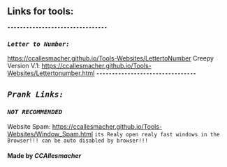 ## Links for tools: 
***`--------------------------------`***
### ***`Letter to Number:`***
https://ccallesmacher.github.io/Tools-Websites/LettertoNumber
Creepy Version V.1: https://ccallesmacher.github.io/Tools-Websites/Lettertonumber.html
***`--------------------------------`***
## ***`Prank Links:`***
### ***`NOT RECOMMENDED`***
Website Spam: https://ccallesmacher.github.io/Tools-Websites/Window_Spam.html `its Realy open realy fast windows in the Browser!!! can be auto disabled by browser!!!`



#### Made by _CCAllesmacher_
